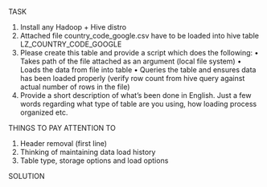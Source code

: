 TASK
1.	Install any Hadoop + Hive distro
2.	Attached file country_code_google.csv have to be loaded into hive table LZ_COUNTRY_CODE_GOOGLE
3.	Please create this table and provide a script which does the following:
	•	Takes path of the file attached as an argument (local file system)
	•	Loads the data from file into table
	•	Queries the table and ensures data has been loaded properly (verify row count from hive query against actual number of rows in the file)
4.	Provide a short description of what’s been done in English. Just a few words regarding what type of table are you using, how loading process organized etc.

THINGS TO PAY ATTENTION TO
1.	Header removal (first line)
2.	Thinking of maintaining data load history
3.	Table type, storage options and load options


SOLUTION
